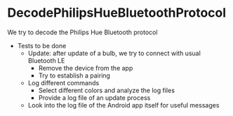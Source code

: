 # DecodePhilipsHueBluetoothProtocol
We try to decode the Philips Hue Bluetooth protocol

- Tests to be done
  - Update: after update of a bulb, we try to connect with usual Bluetooth LE
    - Remove the device from the app
    - Try to establish a pairing
  - Log different commands
    - Select different colors and analyze the log files
    - Provide a log file of an update process
  - Look into the log file of the Android app itself for useful messages
  